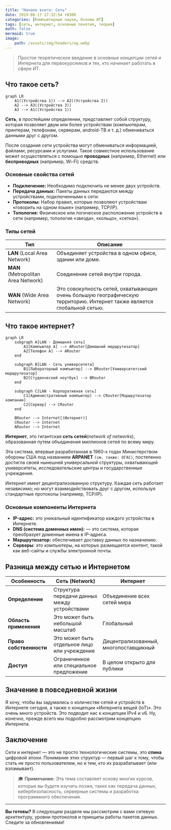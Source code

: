 ```yaml
---
title: "Начало всего: Сеть"
date: 2019-08-17 17:32:54 +0300
categories: [Компьютерные науки, Основы ИТ]
tags: [сеть, интернет, основные понятия, теория]
math: false
mermaid: true
image:
    path: /assets/img/headers/ag.webp
---
```


> Простое теоретическое введение в основные концепции сетей и Интернета для первокурсников и тех, кто начинает работать в сфере ИТ.

## Что такое сеть?
```mermaid
graph LR
    A1((Устройства 1)) --> A2((Устройства 2))
    A2 --> A3((Устройства 3))
    A3 --> A1((Устройства 1))
```

**Сеть**, в простейшем определении, представляет собой структуру, которая позволяет двум или более устройствам (компьютерам, принтерам, телефонам, серверам, аndroid-ТВ и т. д.) обмениваться данными друг с другом.

После создания сети устройства могут обмениваться информацией, файлами, ресурсами и услугами. Такое совместное использование может осуществляться с помощью **проводных** (например, Ethernet) или **беспроводных** (например, Wi-Fi) средств.

### Основные свойства сетей

- **Подключение:** Необходимо подключить не менее двух устройств.
- **Передача данных:** Пакеты данных передаются между устройствами, подключенными к сети.
- **Протоколы:** Набор правил, которые позволяют устройствам «говорить на одном языке» (например, TCP/IP).
- **Топология:** Физическое или логическое расположение устройств в сети (например, топология «звезда», «кольцо», «сетка»).

### Типы сетей

| Тип | Описание |
|-----|----------|
| **LAN** (Local Area Network) | Объединяет устройства в одном офисе, здании или доме. |
| **MAN** (Metropolitan Area Network) | Соединение сетей внутри города. |
| **WAN** (Wide Area Network) | Это совокупность сетей, охватывающих очень большую географическую территорию. Интернет также является глобальной сетью. |

## Что такое интернет?
```mermaid
graph LR
    subgraph A[LAN - Домашняя сеть]
        A1[Компьютер A] --> ARouter[Домашний маршрутизатор]
        A2[Телефон A] --> ARouter
    end

    subgraph B[LAN - Сеть университета]
        B1[Лабораторный компьютер] --> BRouter[Университетский маршрутизатор]
        B2[Студенческий ноутбук] --> BRouter
    end

    subgraph C[LAN - Корпоративная сеть]
        C1[Административный компьютер] --> CRouter[Маршрутизатор компании]
        C2[Сервер] --> CRouter
    end

    BRouter --> Internet[(Интернет)]
    CRouter --> Internet
    ARouter --> Internet
```

**Интернет**, это гигантская **сеть сетей**(*network of networks*), образованная путем объединения миллионов сетей по всему миру.

Эта система, впервые разработанная в 1960-х годах Министерством обороны США под названием **ARPANET** `(см. также: ОГАС)`, постепенно достигла своей нынешней универсальной структуры, охватывающей университеты, исследовательские центры и государственные учреждения.

Интернет имеет децентрализованную структуру. Каждая сеть работает независимо; но могут взаимодействовать друг с другом, используя стандартные протоколы (например, TCP/IP).

### Основные компоненты Интернета

- **IP-адрес:** это уникальный идентификатор каждого устройства в Интернете.
- **DNS (система доменных имен):** — это система, которая преобразует доменные имена в IP-адреса.
- **Маршрутизатор:** обеспечивает доставку данных по назначению.
- **Серверы**: это компьютеры, на которых размещается контент, такой как веб-сайты и службы электронной почты.

## Разница между сетью и Интернетом

| Особенность              | Сеть (Network)                                   | Интернет                                          |
|----------------------|------------------------------------------------|--------------------------------------------------|
| **Определение**             | Структура передачи данных между устройствами           | Объединение всех сетей мира            |
| **Область применения**            | Это может быть небольшой масштаб                        | Глобальный                                           |
| **Право собственности**          | Это может быть отдельное лицо или учреждение            | Децентрализованный, многопоставщикный      |
| **Доступ**            | Ограниченное или специальное предложение                            | В целом открыто для публики                        |

## Значение в повседневной жизни

Я хочу, чтобы вы задумались о количестве сетей и устройств в Интернете сегодня, а также о концепции «Интернета вещей (IoT)». Это очень много устройств. Это подводит нас к концепции IPv4 и v6. Ну, конечно, прежде всего мы подробно рассмотрим концепцию Интернета.

## Заключение

Сети и интернет — это не просто технологические системы, это **спина** цифровой эпохи. Понимание этих структур — первый шаг к тому, чтобы стать не просто пользователем, но и тем, кто их разрабатывает (или взламывает).

> 🎓 **Примечание:** Эта тема составляет основу многих курсов, которые вы будете изучать позже, таких как передача данных, кибербезопасность, серверные системы и разработка программного обеспечения.

---

**Вы готовы?** В следующем разделе мы рассмотрим с вами сетевую архитектуру, уровни протоколов и принципы работы пакетов данных. Следите за обновлениями!

